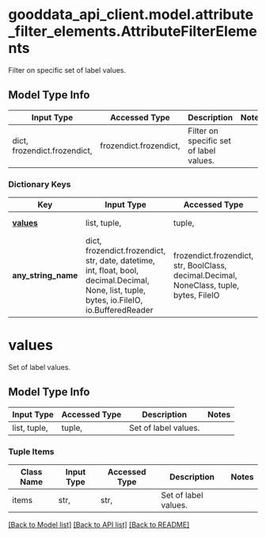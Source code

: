 # gooddata_api_client.model.attribute_filter_elements.AttributeFilterElements

Filter on specific set of label values.

## Model Type Info
Input Type | Accessed Type | Description | Notes
------------ | ------------- | ------------- | -------------
dict, frozendict.frozendict,  | frozendict.frozendict,  | Filter on specific set of label values. | 

### Dictionary Keys
Key | Input Type | Accessed Type | Description | Notes
------------ | ------------- | ------------- | ------------- | -------------
**[values](#values)** | list, tuple,  | tuple,  | Set of label values. | 
**any_string_name** | dict, frozendict.frozendict, str, date, datetime, int, float, bool, decimal.Decimal, None, list, tuple, bytes, io.FileIO, io.BufferedReader | frozendict.frozendict, str, BoolClass, decimal.Decimal, NoneClass, tuple, bytes, FileIO | any string name can be used but the value must be the correct type | [optional]

# values

Set of label values.

## Model Type Info
Input Type | Accessed Type | Description | Notes
------------ | ------------- | ------------- | -------------
list, tuple,  | tuple,  | Set of label values. | 

### Tuple Items
Class Name | Input Type | Accessed Type | Description | Notes
------------- | ------------- | ------------- | ------------- | -------------
items | str,  | str,  | Set of label values. | 

[[Back to Model list]](../../README.md#documentation-for-models) [[Back to API list]](../../README.md#documentation-for-api-endpoints) [[Back to README]](../../README.md)

